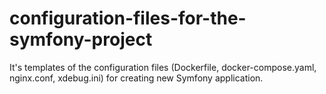 # configuration-files-for-the-symfony-project
It's templates of the configuration files (Dockerfile, docker-compose.yaml, nginx.conf, xdebug.ini) for creating new Symfony application.

